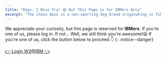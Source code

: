 ```yaml
---
title: "Oops, 🚧 Nice Try! 😆 But This Page is for IBMers Only"
excerpt: "The Lhasa Apso is a non-sporting dog breed originating in Tibet."
---
```


We appreciate your curiosity, but this page is reserved for **IBMers**. If you're one of us, please log in. If not… Well, we still think you're awesome!😃
If you're one of us, click the button below to proceed.👇
{: .notice--danger}

<a href="https://pages.github.ibm.com/Miftah-Choiri/relocation/01-relocation-danamon-bsd-dmg/" class="btn btn--info">👉 Login W3@IBM 👈</a>




